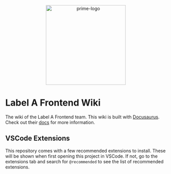 <p align="center">
  <img src="https://github.com/LabelA/prime-monorepo/blob/main/prime-logo.png?raw=true" alt="prime-logo" width="250px" />
</p>

# Label A Frontend Wiki

The wiki of the Label A Frontend team. This wiki is built with [Docusaurus](https://docusaurus.io/). Check out their [docs](https://docusaurus.io/docs) for more information.

## VSCode Extensions

This repository comes with a few recommended extensions to install. These will be shown when first opening this project in VSCode. If not, go to the extensions tab and search for `@recommended` to see the list of recommended extensions.

